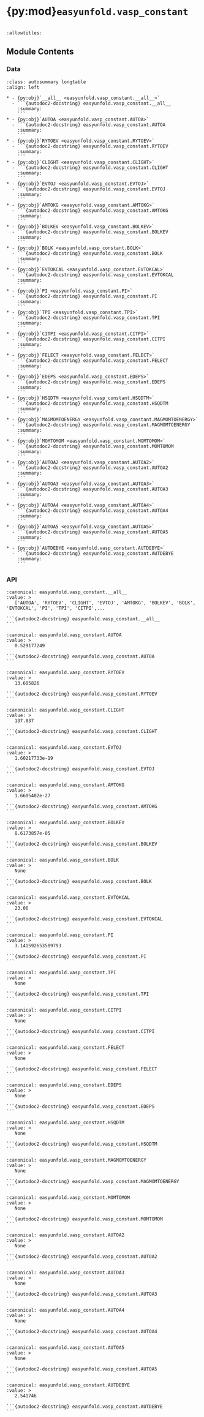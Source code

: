 # {py:mod}`easyunfold.vasp_constant`

```{py:module} easyunfold.vasp_constant
```

```{autodoc2-docstring} easyunfold.vasp_constant
:allowtitles:
```

## Module Contents

### Data

````{list-table}
:class: autosummary longtable
:align: left

* - {py:obj}`__all__ <easyunfold.vasp_constant.__all__>`
  - ```{autodoc2-docstring} easyunfold.vasp_constant.__all__
    :summary:
    ```
* - {py:obj}`AUTOA <easyunfold.vasp_constant.AUTOA>`
  - ```{autodoc2-docstring} easyunfold.vasp_constant.AUTOA
    :summary:
    ```
* - {py:obj}`RYTOEV <easyunfold.vasp_constant.RYTOEV>`
  - ```{autodoc2-docstring} easyunfold.vasp_constant.RYTOEV
    :summary:
    ```
* - {py:obj}`CLIGHT <easyunfold.vasp_constant.CLIGHT>`
  - ```{autodoc2-docstring} easyunfold.vasp_constant.CLIGHT
    :summary:
    ```
* - {py:obj}`EVTOJ <easyunfold.vasp_constant.EVTOJ>`
  - ```{autodoc2-docstring} easyunfold.vasp_constant.EVTOJ
    :summary:
    ```
* - {py:obj}`AMTOKG <easyunfold.vasp_constant.AMTOKG>`
  - ```{autodoc2-docstring} easyunfold.vasp_constant.AMTOKG
    :summary:
    ```
* - {py:obj}`BOLKEV <easyunfold.vasp_constant.BOLKEV>`
  - ```{autodoc2-docstring} easyunfold.vasp_constant.BOLKEV
    :summary:
    ```
* - {py:obj}`BOLK <easyunfold.vasp_constant.BOLK>`
  - ```{autodoc2-docstring} easyunfold.vasp_constant.BOLK
    :summary:
    ```
* - {py:obj}`EVTOKCAL <easyunfold.vasp_constant.EVTOKCAL>`
  - ```{autodoc2-docstring} easyunfold.vasp_constant.EVTOKCAL
    :summary:
    ```
* - {py:obj}`PI <easyunfold.vasp_constant.PI>`
  - ```{autodoc2-docstring} easyunfold.vasp_constant.PI
    :summary:
    ```
* - {py:obj}`TPI <easyunfold.vasp_constant.TPI>`
  - ```{autodoc2-docstring} easyunfold.vasp_constant.TPI
    :summary:
    ```
* - {py:obj}`CITPI <easyunfold.vasp_constant.CITPI>`
  - ```{autodoc2-docstring} easyunfold.vasp_constant.CITPI
    :summary:
    ```
* - {py:obj}`FELECT <easyunfold.vasp_constant.FELECT>`
  - ```{autodoc2-docstring} easyunfold.vasp_constant.FELECT
    :summary:
    ```
* - {py:obj}`EDEPS <easyunfold.vasp_constant.EDEPS>`
  - ```{autodoc2-docstring} easyunfold.vasp_constant.EDEPS
    :summary:
    ```
* - {py:obj}`HSQDTM <easyunfold.vasp_constant.HSQDTM>`
  - ```{autodoc2-docstring} easyunfold.vasp_constant.HSQDTM
    :summary:
    ```
* - {py:obj}`MAGMOMTOENERGY <easyunfold.vasp_constant.MAGMOMTOENERGY>`
  - ```{autodoc2-docstring} easyunfold.vasp_constant.MAGMOMTOENERGY
    :summary:
    ```
* - {py:obj}`MOMTOMOM <easyunfold.vasp_constant.MOMTOMOM>`
  - ```{autodoc2-docstring} easyunfold.vasp_constant.MOMTOMOM
    :summary:
    ```
* - {py:obj}`AUTOA2 <easyunfold.vasp_constant.AUTOA2>`
  - ```{autodoc2-docstring} easyunfold.vasp_constant.AUTOA2
    :summary:
    ```
* - {py:obj}`AUTOA3 <easyunfold.vasp_constant.AUTOA3>`
  - ```{autodoc2-docstring} easyunfold.vasp_constant.AUTOA3
    :summary:
    ```
* - {py:obj}`AUTOA4 <easyunfold.vasp_constant.AUTOA4>`
  - ```{autodoc2-docstring} easyunfold.vasp_constant.AUTOA4
    :summary:
    ```
* - {py:obj}`AUTOA5 <easyunfold.vasp_constant.AUTOA5>`
  - ```{autodoc2-docstring} easyunfold.vasp_constant.AUTOA5
    :summary:
    ```
* - {py:obj}`AUTDEBYE <easyunfold.vasp_constant.AUTDEBYE>`
  - ```{autodoc2-docstring} easyunfold.vasp_constant.AUTDEBYE
    :summary:
    ```
````

### API

````{py:data} __all__
:canonical: easyunfold.vasp_constant.__all__
:value: >
   ['AUTOA', 'RYTOEV', 'CLIGHT', 'EVTOJ', 'AMTOKG', 'BOLKEV', 'BOLK', 'EVTOKCAL', 'PI', 'TPI', 'CITPI',...

```{autodoc2-docstring} easyunfold.vasp_constant.__all__
```

````

````{py:data} AUTOA
:canonical: easyunfold.vasp_constant.AUTOA
:value: >
   0.529177249

```{autodoc2-docstring} easyunfold.vasp_constant.AUTOA
```

````

````{py:data} RYTOEV
:canonical: easyunfold.vasp_constant.RYTOEV
:value: >
   13.605826

```{autodoc2-docstring} easyunfold.vasp_constant.RYTOEV
```

````

````{py:data} CLIGHT
:canonical: easyunfold.vasp_constant.CLIGHT
:value: >
   137.037

```{autodoc2-docstring} easyunfold.vasp_constant.CLIGHT
```

````

````{py:data} EVTOJ
:canonical: easyunfold.vasp_constant.EVTOJ
:value: >
   1.60217733e-19

```{autodoc2-docstring} easyunfold.vasp_constant.EVTOJ
```

````

````{py:data} AMTOKG
:canonical: easyunfold.vasp_constant.AMTOKG
:value: >
   1.6605402e-27

```{autodoc2-docstring} easyunfold.vasp_constant.AMTOKG
```

````

````{py:data} BOLKEV
:canonical: easyunfold.vasp_constant.BOLKEV
:value: >
   8.6173857e-05

```{autodoc2-docstring} easyunfold.vasp_constant.BOLKEV
```

````

````{py:data} BOLK
:canonical: easyunfold.vasp_constant.BOLK
:value: >
   None

```{autodoc2-docstring} easyunfold.vasp_constant.BOLK
```

````

````{py:data} EVTOKCAL
:canonical: easyunfold.vasp_constant.EVTOKCAL
:value: >
   23.06

```{autodoc2-docstring} easyunfold.vasp_constant.EVTOKCAL
```

````

````{py:data} PI
:canonical: easyunfold.vasp_constant.PI
:value: >
   3.141592653589793

```{autodoc2-docstring} easyunfold.vasp_constant.PI
```

````

````{py:data} TPI
:canonical: easyunfold.vasp_constant.TPI
:value: >
   None

```{autodoc2-docstring} easyunfold.vasp_constant.TPI
```

````

````{py:data} CITPI
:canonical: easyunfold.vasp_constant.CITPI
:value: >
   None

```{autodoc2-docstring} easyunfold.vasp_constant.CITPI
```

````

````{py:data} FELECT
:canonical: easyunfold.vasp_constant.FELECT
:value: >
   None

```{autodoc2-docstring} easyunfold.vasp_constant.FELECT
```

````

````{py:data} EDEPS
:canonical: easyunfold.vasp_constant.EDEPS
:value: >
   None

```{autodoc2-docstring} easyunfold.vasp_constant.EDEPS
```

````

````{py:data} HSQDTM
:canonical: easyunfold.vasp_constant.HSQDTM
:value: >
   None

```{autodoc2-docstring} easyunfold.vasp_constant.HSQDTM
```

````

````{py:data} MAGMOMTOENERGY
:canonical: easyunfold.vasp_constant.MAGMOMTOENERGY
:value: >
   None

```{autodoc2-docstring} easyunfold.vasp_constant.MAGMOMTOENERGY
```

````

````{py:data} MOMTOMOM
:canonical: easyunfold.vasp_constant.MOMTOMOM
:value: >
   None

```{autodoc2-docstring} easyunfold.vasp_constant.MOMTOMOM
```

````

````{py:data} AUTOA2
:canonical: easyunfold.vasp_constant.AUTOA2
:value: >
   None

```{autodoc2-docstring} easyunfold.vasp_constant.AUTOA2
```

````

````{py:data} AUTOA3
:canonical: easyunfold.vasp_constant.AUTOA3
:value: >
   None

```{autodoc2-docstring} easyunfold.vasp_constant.AUTOA3
```

````

````{py:data} AUTOA4
:canonical: easyunfold.vasp_constant.AUTOA4
:value: >
   None

```{autodoc2-docstring} easyunfold.vasp_constant.AUTOA4
```

````

````{py:data} AUTOA5
:canonical: easyunfold.vasp_constant.AUTOA5
:value: >
   None

```{autodoc2-docstring} easyunfold.vasp_constant.AUTOA5
```

````

````{py:data} AUTDEBYE
:canonical: easyunfold.vasp_constant.AUTDEBYE
:value: >
   2.541746

```{autodoc2-docstring} easyunfold.vasp_constant.AUTDEBYE
```

````
